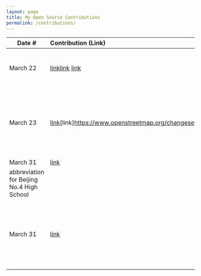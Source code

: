 ```yaml
---
layout: page
title: My Open Source Contributions
permalink: /contributions/
---
```


<!--
Type of the contribution should be "Wikipedia edit", "OpenStreet Map feature", "Documentation", "Course website", "Blog",
"Browser Add-on", etc.

The description should include a brief summary of what you did.

The link should bring us to a public page that shows your contribution. 

Replace the first row with your own contribution. 

-->





| Date #       | Contribution (Link)  | Type  | Description |
|---|:---|:---|:---|
| March 22   |  [link](https://www.openstreetmap.org/user/RuimingShen/history#map=12/39.9618/116.4323&layers=N)[link](https://www.openstreetmap.org/changeset/149039831) [link](https://www.openstreetmap.org/changeset/149039897)  | OpenStreetMap edit    |   I update the correct name for 3 high school in Beijing|
| March 23   |  [link](https://www.openstreetmap.org/changeset/149071023)[link]https://www.openstreetmap.org/changeset/149070790#map=18/39.95793/116.35446&layers=N | OpenStreetMap edit    |   I add English name for a high school and identify a sub-school for that school on map|
| March 31    | [link](https://zh.wikipedia.org/w/index.php?title=%E5%8C%97%E4%BA%AC%E5%B8%82%E7%AC%AC%E5%9B%9B%E4%B8%AD%E5%AD%A6&diff=prev&oldid=82101927)    |  Wikipedia edit    | Add English 
abbreviation for Beijing No.4 High School    |
| March 31    | [link](https://zh.wikipedia.org/w/index.php?title=%E5%8C%97%E4%BA%AC%E4%BA%A4%E9%80%9A%E5%A4%A7%E5%AD%A6%E9%99%84%E5%B1%9E%E4%B8%AD%E5%AD%A6&diff=prev&oldid=82101957)    | Wikipedia edit    |  Correct the former name of The Middle School Affiliated to Beijing Jiaotong University    |
